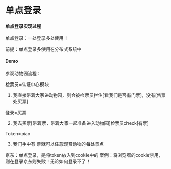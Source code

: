 单点登录
========

#### 单点登录实现过程
单点登录：一处登录多处使用！

前提：单点登录多使用在分布式系统中

#### Demo
参观动物园流程：

检票员=认证中心模块

1. 我直接带着大家进动物园，则会被检票员拦住[看我们是否有门票]，没有[售票处买票]

登录=买票

2. 我去买票[带着票，带着大家一起准备进入动物园]检票员check[有票]

Token=piao

3. 我们手中有 票就可以任意观赏动物的每处景点

京东：单点登录，是将token放入到cookie中的
案例：将浏览器的cookie禁用，则在登录京东则失败！无论如何登录不了！ 
